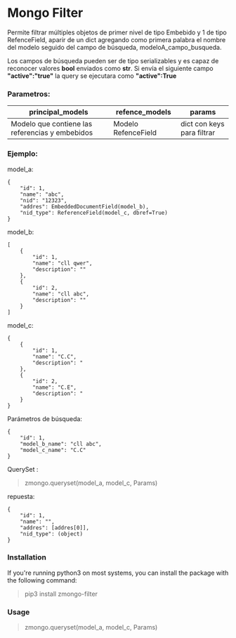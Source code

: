 # Mongo Filter

  

Permite filtrar múltiples objetos de primer nivel de tipo Embebido y 1 de tipo RefenceField, aparir de un dict agregando como primera palabra el nombre del modelo seguido del campo de búsqueda, modeloA_campo_busqueda.

  

Los campos de búsqueda pueden ser de tipo serializables y es capaz de reconocer valores **bool** enviados como **str**. Si envía el siguiente campo **"active":"true"** la query se ejecutara como **"active":True**

  

### Parametros:  
| principal_models | refence_models |params|
|--|--|--|
| Modelo que contiene las referencias y embebidos |Modelo RefenceField  | dict con keys para filtrar|


### Ejemplo:  

model_a:

    {    
	    "id": 1,	    
	    "name": "abc",	    
	    "nid": "12323",	    
	    "addres": EmbeddedDocumentField(model_b),	    
	    "nid_type": ReferenceField(model_c, dbref=True)    
    }

  

model_b:

    [    
        {	    
	        "id": 1,	    
	        "name": "cll qwer",	    
	        "description": ""	    
        },    
        {	    
	        "id": 2,    
	        "name": "cll abc",    
	        "description": ""    
        }    
    ]

model_c:

    {
    	{
    		"id": 1,
    		"name": "C.C",
    		"description": "
    	},
    	{
    		"id": 2,
    		"name": "C.E",
    		"description": "
    	}
    }

Parámetros de búsqueda:  

    {    
		"id": 1,    
		"model_b_name": "cll abc",    
		"model_c_name": "C.C"    
    }
QuerySet :    

> zmongo.queryset(model_a, model_c, Params)

 repuesta:  

    {   
	    "id": 1,	    
	    "name": "",	    
	    "addres": [addres[0]],	    
	    "nid_type": (object)    
    }

  

### Installation

If you're running python3 on most systems, you can install the package with the following command:

  
> pip3 install zmongo-filter

    

###  Usage

> zmongo.queryset(model_a, model_c, Params)
